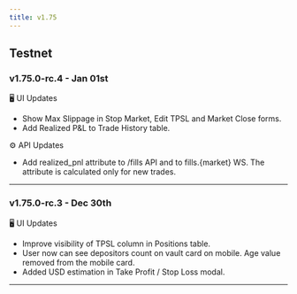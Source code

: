 ```yaml
---
title: v1.75
---
```


## Testnet
### v1.75.0-rc.4 - Jan 01st

🖥️  UI Updates
* Show Max Slippage in Stop Market, Edit TPSL and Market Close forms.
* Add Realized P&L to Trade History table.

⚙️ API Updates

* Add realized_pnl attribute to /fills API and to fills.{market} WS. The attribute is calculated only for new trades.

---
### v1.75.0-rc.3 - Dec 30th

🖥️  UI Updates
* Improve visibility of TPSL column in Positions table.
* User now can see depositors count on vault card on mobile. Age value removed from the mobile card.
* Added USD estimation in Take Profit / Stop Loss modal.
---


